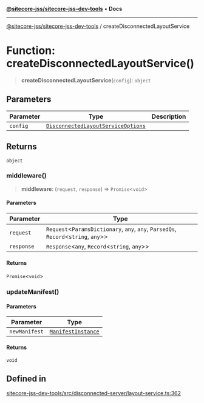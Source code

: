 [**@sitecore-jss/sitecore-jss-dev-tools**](../README.md) • **Docs**

***

[@sitecore-jss/sitecore-jss-dev-tools](../README.md) / createDisconnectedLayoutService

# Function: createDisconnectedLayoutService()

> **createDisconnectedLayoutService**(`config`): `object`

## Parameters

| Parameter | Type | Description |
| ------ | ------ | ------ |
| `config` | [`DisconnectedLayoutServiceOptions`](../interfaces/DisconnectedLayoutServiceOptions.md) |  |

## Returns

`object`

### middleware()

> **middleware**: (`request`, `response`) => `Promise`\<`void`\>

#### Parameters

| Parameter | Type |
| ------ | ------ |
| `request` | `Request`\<`ParamsDictionary`, `any`, `any`, `ParsedQs`, `Record`\<`string`, `any`\>\> |
| `response` | `Response`\<`any`, `Record`\<`string`, `any`\>\> |

#### Returns

`Promise`\<`void`\>

### updateManifest()

#### Parameters

| Parameter | Type |
| ------ | ------ |
| `newManifest` | [`ManifestInstance`](../interfaces/ManifestInstance.md) |

#### Returns

`void`

## Defined in

[sitecore-jss-dev-tools/src/disconnected-server/layout-service.ts:362](https://github.com/Sitecore/jss/blob/5e7d04b70672d6680b558327616d47fb0250e0f1/packages/sitecore-jss-dev-tools/src/disconnected-server/layout-service.ts#L362)
